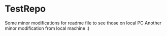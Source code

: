 TestRepo
========
Some minor modifications for readme file to see those on local PC
Another minor modification from local machine :)

